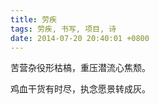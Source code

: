 ```yaml
---
title: 劳疾
tags: 劳疾, 书写, 项目, 诗
date: 2014-07-20 20:40:01 +0800
---
```



苦营杂役形枯槁，重压潜流心焦颓。

鸡血干货有时尽，执念愿景转成灰。

